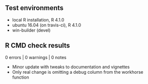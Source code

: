 ## Test environments
* local R installation, R 4.1.0
* ubuntu 16.04 (on travis-ci), R 4.1.0
* win-builder (devel)

## R CMD check results

0 errors | 0 warnings | 0 notes

* Minor update with tweaks to documentation and vignettes
* Only real change is omitting a debug column from the workhorse function
